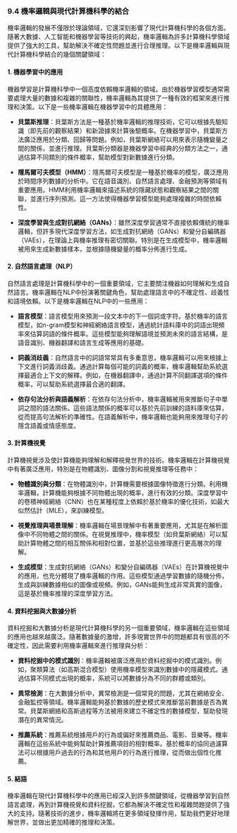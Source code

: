 ### 9.4 機率邏輯與現代計算機科學的結合

機率邏輯的發展不僅限於理論領域，它還深刻影響了現代計算機科學的各個方面。隨著大數據、人工智能和機器學習等技術的興起，機率邏輯為許多計算機科學領域提供了強大的工具，幫助解決不確定性問題並進行合理推理。以下是機率邏輯與現代計算機科學結合的幾個關鍵領域：

#### 1. 機器學習中的應用

機器學習是計算機科學中一個高度依賴機率邏輯的領域。由於機器學習模型通常需要處理大量的數據和複雜的關聯性，機率邏輯為其提供了一種有效的框架來進行推理和決策。以下是一些機率邏輯在機器學習中的具體應用：

- **貝葉斯推理**：貝葉斯方法是一種基於機率邏輯的推理技術，它可以根據先驗知識（即先前的觀察結果）和新證據來計算後驗概率。在機器學習中，貝葉斯方法廣泛應用於分類、回歸等問題。例如，貝葉斯網絡可以用來表示隨機變量之間的關係，並進行推理。貝葉斯分類器是機器學習中經典的分類方法之一，通過估算不同類別的條件概率，幫助模型對新數據進行分類。

- **隱馬爾可夫模型（HMM）**：隱馬爾可夫模型是一種基於機率的模型，廣泛應用於時間序列數據的分析中。它在語音識別、自然語言處理、金融預測等領域有重要應用。HMM利用機率邏輯來描述系統的隱藏狀態和觀察結果之間的關聯，並進行序列預測。這一方法使得機器學習模型能夠處理複雜的時間依賴性。

- **深度學習與生成對抗網絡（GANs）**：雖然深度學習通常不直接依賴傳統的機率邏輯，但許多現代深度學習方法，如生成對抗網絡（GANs）和變分自編碼器（VAEs），在理論上與機率推理有密切關聯。特別是在生成模型中，機率邏輯被用來生成新數據樣本，並根據隨機變量的概率分佈進行生成。

#### 2. 自然語言處理（NLP）

自然語言處理是計算機科學中的一個重要領域，它主要關注機器如何理解和生成自然語言。機率邏輯在NLP中扮演著關鍵角色，幫助處理語言中的不確定性、歧義性和語境依賴。以下是機率邏輯在NLP中的一些應用：

- **語言模型**：語言模型用來預測一段文本中的下一個詞或字符。基於機率的語言模型，如n-gram模型和神經網絡語言模型，通過統計語料庫中的詞語出現頻率來估算詞語的條件概率。這些模型能夠理解語境並預測未來的語言結構，是語音識別、機器翻譯和語言生成等應用的基礎。

- **詞義消歧義**：自然語言中的詞語常常具有多重意思，機率邏輯可以用來根據上下文進行詞義消歧義。通過計算每個可能的詞義的概率，機率邏輯幫助系統選擇最適合上下文的解釋。例如，在機器翻譯中，通過計算不同翻譯選項的條件概率，可以幫助系統選擇最合適的翻譯。

- **依存句法分析與語義解析**：在依存句法分析中，機率邏輯被用來推斷句子中單詞之間的語法關係。這些語法關係的概率可以基於先前訓練的語料庫來估算，從而提高句法解析的準確性。在語義解析中，機率邏輯也能夠用來推理句子的隱含語義或情感態度。

#### 3. 計算機視覺

計算機視覺涉及使計算機能夠理解和解釋視覺世界的技術。機率邏輯在計算機視覺中有著廣泛應用，特別是在物體識別、圖像分割和視覺推理等任務中：

- **物體識別與分類**：在物體識別中，計算機需要根據圖像特徵進行分類。利用機率邏輯，計算機能夠根據不同物體出現的概率，進行有效的分類。深度學習中的卷積神經網絡（CNN）也在某種程度上依賴於基於機率的優化技術，如最大似然估計（MLE），來訓練模型。

- **視覺推理與場景理解**：機率邏輯在場景理解中有著重要應用，尤其是在解析圖像中不同物體之間的關係。在視覺推理中，機率模型（如貝葉斯網絡）可以幫助計算物體之間的相互關係和相對位置，並基於這些推理進行更高層次的理解。

- **生成模型**：生成對抗網絡（GANs）和變分自編碼器（VAEs）在計算機視覺中的應用，也充分體現了機率邏輯的作用。這些模型通過學習數據的隨機分佈，生成與訓練數據相似的圖像或視頻。例如，GANs能夠生成非常真實的圖像，這是基於機率推理的深度學習方法。

#### 4. 資料挖掘與大數據分析

資料挖掘和大數據分析是現代計算機科學的另一個重要領域，機率邏輯在這些領域的應用也越來越廣泛。隨著數據量的激增，許多現實世界中的問題都具有很高的不確定性，因此需要利用機率邏輯來進行推理與分析：

- **資料挖掘中的模式識別**：機率邏輯被廣泛應用於資料挖掘中的模式識別。例如，聚類算法（如高斯混合模型）使用機率模型來識別數據中的隱藏模式。通過估算不同模式出現的概率，系統可以將數據分為不同的群體或類別。

- **異常檢測**：在大數據分析中，異常檢測是一個常見的問題，尤其在網絡安全、金融監控等領域。機率邏輯能夠基於數據的歷史模式來推斷當前數據是否為異常。貝葉斯網絡和高斯過程等方法被用來建立不確定性的數據模型，幫助發現潛在的異常情況。

- **推薦系統**：推薦系統根據用戶的行為或偏好來推薦商品、電影、音樂等。機率邏輯在這些系統中能夠幫助計算推薦項目的相對概率。基於概率的協同過濾算法可以根據用戶過去的行為和其他用戶的行為進行推理，從而做出個性化推薦。

#### 5. 結語

機率邏輯在現代計算機科學中的應用已經深入到許多關鍵領域，從機器學習到自然語言處理，再到計算機視覺和資料挖掘，它都為解決不確定性和複雜問題提供了強大的支持。隨著技術的進步，機率邏輯將在更多領域發揮作用，幫助我們更好地理解世界，並做出更加精確的推理和決策。